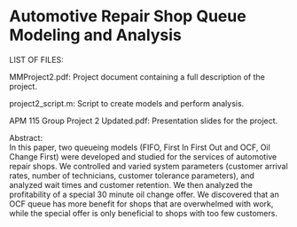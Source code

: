 # Automotive Repair Shop Queue Modeling and Analysis

LIST OF FILES:

MMProject2.pdf:  Project document containing a full description of the project.

project2_script.m:  Script to create models and perform analysis.

APM 115 Group Project 2 Updated.pdf:  Presentation slides for the project.


Abstract:  
In this paper, two queueing models (FIFO, First In First Out and OCF, Oil Change First) were
developed and studied for the services of automotive repair shops. We controlled and varied
system parameters (customer arrival rates, number of technicians, customer tolerance
parameters), and analyzed wait times and customer retention. We then analyzed the
profitability of a special 30 minute oil change offer. We discovered that an OCF queue has
more benefit for shops that are overwhelmed with work, while the special offer is only beneficial
to shops with too few customers.

